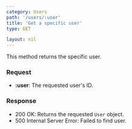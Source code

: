 ```yaml
---
category: Users
path: '/users/:user'
title: 'Get a specific user'
type: GET

layout: nil
---
```


This method returns the specific user.

### Request
* **:user**: The requested user's ID.

### Response

* 200 OK: Returns the requested `User` object.
* 500 Internal Server Error: Failed to find user.
